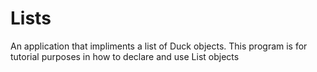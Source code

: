 # Lists
An application that impliments a list of Duck objects. This program is for tutorial purposes in how to declare and use List objects
